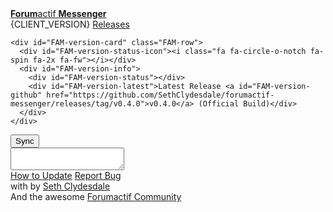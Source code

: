 <div class="FAM-content-block">
  <div id="FAM-service-title" class="FAM-title FAM-center"><a href="https://github.com/SethClydesdale/forumactif-messenger"><i class="fa fa-comments"></i> <b>Forum</b>actif <b>Messenger</b></a></div>

  <div id="FAM-version-data" class="FAM-center">
    <div id="FAM-version-current" class="FAM-row FAM-center FAM-connected-buttons">
      <span id="FAM-version">{CLIENT_VERSION}</span>
      <span id="FAM-version-notes"><a href="https://github.com/SethClydesdale/forumactif-messenger/releases">Releases</a></span>
    </div>

    <div id="FAM-version-card" class="FAM-row">
      <div id="FAM-version-status-icon"><i class="fa fa-circle-o-notch fa-spin fa-2x fa-fw"></i></div>
      <div id="FAM-version-info">
        <div id="FAM-version-status"></div>
        <div id="FAM-version-latest">Latest Release <a id="FAM-version-github" href="https://github.com/SethClydesdale/forumactif-messenger/releases/tag/v0.4.0">v0.4.0</a> (Official Build)</div>
      </div>
    </div>
  </div>

  <div id="FAM-version-sync">
    <div class="FAM-row"><button id="FAM-update" class="FAM-button" onclick="FAM.update ? FAM.update() : FAM.page.about.update();"><i class="fa fa-refresh"></i> Sync</button></div>
    <div class="FAM-row"><textarea id="FAM-update-code" class="FAM-inputbox" onclick="this.select()" readonly></textarea></div>
    <div class="FAM-row FAM-center FAM-connected-buttons">
      <a href="https://github.com/SethClydesdale/forumactif-messenger/wiki/Updating"><i class="fa fa-question"></i> How to Update</a>
      <a href="http://help.forumotion.com/t152951-forumactif-messenger-instant-message-application-for-forumotion#1047237"><i class="fa fa-bug"></i> Report Bug</a>
    </div>
  </div>

  <div id="FAM-creator-info">
    <div class="FAM-row"><i class="fa fa-code"></i> with <i class="fa fa-heart"></i> by <a href="https://github.com/SethClydesdale">Seth Clydesdale</a></div>
    <div class="FAM-row">And the awesome <a href="https://github.com/SethClydesdale/forumactif-messenger/graphs/contributors">Forumactif Community</a></div>
  </div>
</div>
